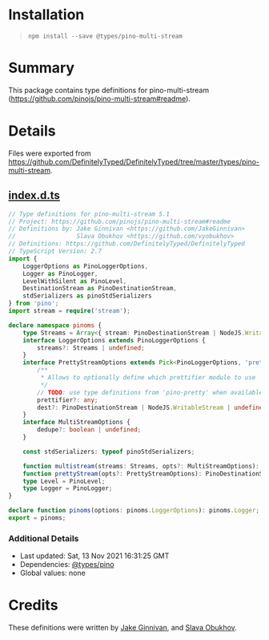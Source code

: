 # Installation
> `npm install --save @types/pino-multi-stream`

# Summary
This package contains type definitions for pino-multi-stream (https://github.com/pinojs/pino-multi-stream#readme).

# Details
Files were exported from https://github.com/DefinitelyTyped/DefinitelyTyped/tree/master/types/pino-multi-stream.
## [index.d.ts](https://github.com/DefinitelyTyped/DefinitelyTyped/tree/master/types/pino-multi-stream/index.d.ts)
````ts
// Type definitions for pino-multi-stream 5.1
// Project: https://github.com/pinojs/pino-multi-stream#readme
// Definitions by: Jake Ginnivan <https://github.com/JakeGinnivan>
//                 Slava Obukhov <https://github.com/vyobukhov>
// Definitions: https://github.com/DefinitelyTyped/DefinitelyTyped
// TypeScript Version: 2.7
import {
    LoggerOptions as PinoLoggerOptions,
    Logger as PinoLogger,
    LevelWithSilent as PinoLevel,
    DestinationStream as PinoDestinationStream,
    stdSerializers as pinoStdSerializers
} from 'pino';
import stream = require('stream');

declare namespace pinoms {
    type Streams = Array<{ stream: PinoDestinationStream | NodeJS.WritableStream; level?: Level | undefined }>;
    interface LoggerOptions extends PinoLoggerOptions {
        streams?: Streams | undefined;
    }
    interface PrettyStreamOptions extends Pick<PinoLoggerOptions, 'prettyPrint'> {
        /**
         * Allows to optionally define which prettifier module to use
         */
        // TODO: use type definitions from 'pino-pretty' when available.
        prettifier?: any;
        dest?: PinoDestinationStream | NodeJS.WritableStream | undefined;
    }
    interface MultiStreamOptions {
        dedupe?: boolean | undefined;
    }

    const stdSerializers: typeof pinoStdSerializers;

    function multistream(streams: Streams, opts?: MultiStreamOptions): stream.Writable;
    function prettyStream(opts?: PrettyStreamOptions): PinoDestinationStream;
    type Level = PinoLevel;
    type Logger = PinoLogger;
}

declare function pinoms(options: pinoms.LoggerOptions): pinoms.Logger;
export = pinoms;

````

### Additional Details
 * Last updated: Sat, 13 Nov 2021 16:31:25 GMT
 * Dependencies: [@types/pino](https://npmjs.com/package/@types/pino)
 * Global values: none

# Credits
These definitions were written by [Jake Ginnivan](https://github.com/JakeGinnivan), and [Slava Obukhov](https://github.com/vyobukhov).
